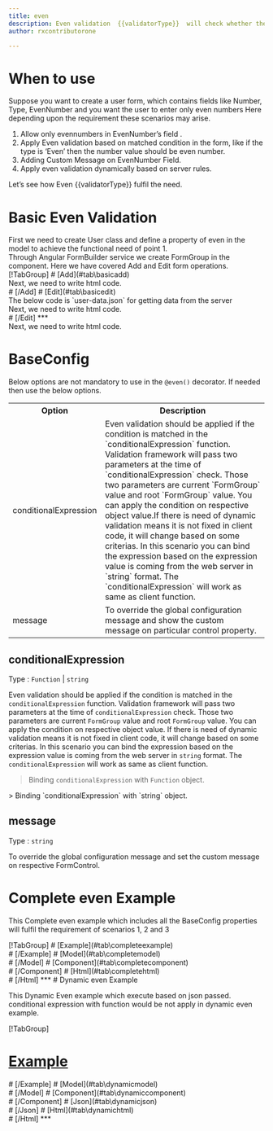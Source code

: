 ```yaml
---
title: even 
description: Even validation  {{validatorType}}  will check whether the value entered by user is an even number or not.
author: rxcontributorone

---
```

# When to use
Suppose you want to create a user form, which contains fields like Number, Type, EvenNumber and you want the user to enter only even numbers Here depending upon the requirement these scenarios may arise.

<ol>
    <li>Allow only evennumbers in EvenNumber’s field .</li>
    <li>Apply Even validation based on matched condition in the form, like if the type  is ‘Even’ then the number value should be even number.</li>
    <li>Adding Custom Message on EvenNumber Field.</li>
    <li>Apply even validation dynamically based on server rules.</li>
</ol>

Let’s see how Even  {{validatorType}}  fulfil the need.

# Basic Even Validation

<data-scope scope="['decorator']">
First we need to create  User class and define a property of even in the model to achieve the functional need of point 1.
<div component="app-code" key="even-add-model"></div> 
</data-scope>
Through Angular FormBuilder service we create FormGroup in the component.
Here we have covered Add and Edit form operations. 

<data-scope scope="['decorator']">
<div component="app-tabs" key="basic-operations"></div>
[!TabGroup]
# [Add](#tab\basicadd)
<div component="app-code" key="even-add-component"></div> 
Next, we need to write html code.
<div component="app-code" key="even-add-html"></div> 
<div component="app-example-runner" ref-component="app-even-add"></div>
# [/Add]
# [Edit](#tab\basicedit)
<div component="app-code" key="even-edit-component"></div> 
The below code is `user-data.json` for getting data from the server
<div component="app-code" key="even-edit-json"></div> 
Next, we need to write html code.
<div component="app-code" key="even-edit-html"></div> 
<div component="app-example-runner" ref-component="app-even-edit"></div>
# [/Edit]
***
</data-scope>

<data-scope scope="['validator','template-driven']">
<div component="app-code" key="even-add-component"></div> 
Next, we need to write html code.
<div component="app-code" key="even-add-html"></div> 
<div component="app-example-runner" ref-component="app-even-add"></div>
</data-scope>

# BaseConfig
Below options are not mandatory to use in the `@even()` decorator. If needed then use the below options.

<table class="table table-bordered table-striped">
<tr><th>Option</th><th>Description</th></tr>
<tr><td><a  (click)='scrollTo("#conditionalExpression")' title="conditionalExpression">conditionalExpression</a></td><td>Even validation should be applied if the condition is matched in the `conditionalExpression` function. Validation framework will pass two parameters at the time of `conditionalExpression` check. Those two parameters are current `FormGroup` value and root `FormGroup` value. You can apply the condition on respective object value.If there is need of dynamic validation means it is not fixed in client code, it will change based on some criterias. In this scenario you can bind the expression based on the expression value is coming from the web server in `string` format. The `conditionalExpression` will work as same as client function.</td></tr>
<tr><td><a  (click)='scrollTo("#message")' title="message">message</a></td><td>To override the global configuration message and show the custom message on particular control property.</td></tr>
</table>

## conditionalExpression 
Type :  `Function`  |  `string` 

Even validation should be applied if the condition is matched in the `conditionalExpression` function. Validation framework will pass two parameters at the time of `conditionalExpression` check. Those two parameters are current `FormGroup` value and root `FormGroup` value. You can apply the condition on respective object value.
If there is need of dynamic validation means it is not fixed in client code, it will change based on some criterias. In this scenario you can bind the expression based on the expression value is coming from the web server in `string` format. The `conditionalExpression` will work as same as client function.

> Binding `conditionalExpression` with `Function` object.
<div component="app-code" key="even-conditionalExpressionExampleFunction-model"></div> 
> Binding `conditionalExpression` with `string` object.
<div component="app-code" key="even-conditionalExpressionExampleString-model"></div> 

<div component="app-example-runner" ref-component="app-even-conditionalExpression" title="even decorators with conditionalExpression" key="conditionalExpression"></div>

## message 
Type :  `string` 

To override the global configuration message and set the custom message on respective FormControl.

<div component="app-code" key="even-messageExample-model"></div> 
<div component="app-example-runner" ref-component="app-even-message" title="even decorators with message" key="message"></div>

# Complete even Example

This Complete even example which includes all the BaseConfig properties will fulfil the requirement of scenarios 1, 2 and 3

<div component="app-tabs" key="complete"></div>
[!TabGroup]
# [Example](#tab\completeexample)
<div component="app-example-runner" ref-component="app-even-complete"></div>
# [/Example]
<data-scope scope="['decorator']">
# [Model](#tab\completemodel)
<div component="app-code" key="even-complete-model"></div>
# [/Model]
</data-scope>
# [Component](#tab\completecomponent)
<div component="app-code" key="even-complete-component"></div> 
# [/Component]
# [Html](#tab\completehtml)
<div component="app-code" key="even-complete-html"></div> 
# [/Html]
***

<data-scope scope="['decorator','validator']">
# Dynamic even Example

This Dynamic Even example which execute based on json passed. conditional expression with function would be not apply in dynamic even example. 

<div component="app-tabs" key="dynamic"></div>

[!TabGroup]
# [Example](#tab\dynamicexample)
<div component="app-example-runner" ref-component="app-even-dynamic"></div>
# [/Example]
<data-scope scope="['decorator']">
# [Model](#tab\dynamicmodel)
<div component="app-code" key="even-dynamic-model"></div>
# [/Model]
</data-scope>
# [Component](#tab\dynamiccomponent)
<div component="app-code" key="even-dynamic-component"></div>
# [/Component]
# [Json](#tab\dynamicjson)
<div component="app-code" key="even-dynamic-json"></div>
# [/Json]
# [Html](#tab\dynamichtml)
<div component="app-code" key="even-dynamic-html"></div> 
# [/Html]
***
</data-scope>
